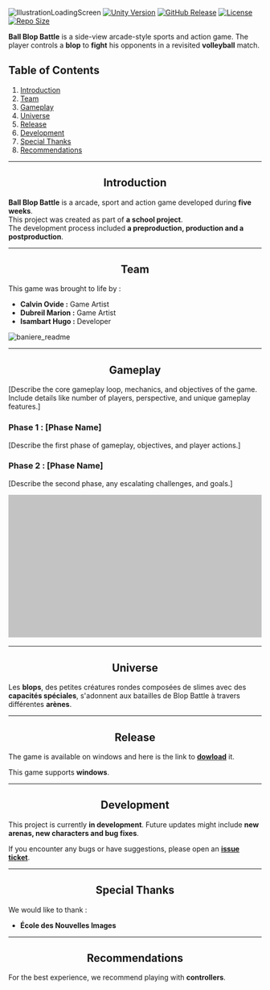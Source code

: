 ![IllustrationLoadingScreen](https://github.com/user-attachments/assets/a2b3d9a9-95d4-4461-aa9f-42438d908716)
[![Unity Version](https://img.shields.io/badge/Unity-2022.3.47-blue?style=flat&logo=unity)](https://unity.com/)
[![GitHub Release](https://img.shields.io/github/v/release/Ecole-des-Nouvelles-Images/2024-Arcade-2D-Ball-Blop-Battle)](https://github.com/Ecole-des-Nouvelles-Images/2024-Arcade-2D-Ball-Blop-Battle/releases)
[![License](https://img.shields.io/github/license/Ecole-des-Nouvelles-Images/2024-Arcade-2D-Ball-Blop-Battle)](https://github.com/Ecole-des-Nouvelles-Images/2024-Arcade-2D-Ball-Blop-Battle/blob/main/LICENSE)
[![Repo Size](https://img.shields.io/github/repo-size/Ecole-des-Nouvelles-Images/2024-Arcade-2D-Ball-Blop-Battle?color=lightgrey)](https://github.com/Ecole-des-Nouvelles-Images/2024-Arcade-2D-Ball-Blop-Battle)

**Ball Blop Battle** is a side-view arcade-style sports and action game. The player controls a **blop** to **fight** his opponents in a revisited **volleyball** match.

## Table of Contents
1. [Introduction](#introduction)
2. [Team](#team)
3. [Gameplay](#gameplay)
4. [Universe](#universe)
5. [Release](#release)
6. [Development](#development)
7. [Special Thanks](#special-thanks)
8. [Recommendations](#recommendations)

---
<div align="center">
  <h2>Introduction</h2>
</div>

**Ball Blop Battle** is a arcade, sport and action game developed during **five weeks**.  
This project was created as part of **a school project**.  
The development process included **a preproduction, production and a postproduction**.

---
<div align="center">
  <h2>Team</h2>
</div>

This game was brought to life by :
- **Calvin Ovide :** Game Artist
- **Dubreil Marion :** Game Artist
- **Isambart Hugo :** Developer

![baniere_readme](https://github.com/user-attachments/assets/47f3a8a8-ad72-4476-ab63-7e2115d4a1c5)

---
<div align="center">
  <h2>Gameplay</h2>
</div>

[Describe the core gameplay loop, mechanics, and objectives of the game. Include details like number of players, perspective, and unique gameplay features.]

### Phase 1 : [Phase Name]
[Describe the first phase of gameplay, objectives, and player actions.]

### Phase 2 : [Phase Name]
[Describe the second phase, any escalating challenges, and goals.]

![Gameplay Screenshot](https://github.com/Ecole-des-Nouvelles-Images/Unity-Template/blob/main/MetaData/gameplay-screenshot.png)

---
<div align="center">
  <h2>Universe</h2>
</div>

Les **blops**, des petites créatures rondes composées de slimes avec des **capacités spéciales**, s'adonnent aux batailles de Blop Battle à travers différentes **arènes**.

---
<div align="center">
  <h2>Release</h2>
</div>

The game is available on windows and here is the link to **[dowload](https://github.com/Ecole-des-Nouvelles-Images/2024-Arcade-2D-Ball-Blop-Battle/releases)** it.

This game supports **windows**.

---
<div align="center">
  <h2>Development</h2>
</div>

This project is currently **in development**. Future updates might include **new arenas, new characters and bug fixes**.  

If you encounter any bugs or have suggestions, please open an **[issue ticket](https://github.com/Ecole-des-Nouvelles-Images/2024-Arcade-2D-Ball-Blop-Battle/issues/new)**.

---
<div align="center">
  <h2>Special Thanks</h2>
</div>

We would like to thank :
- **École des Nouvelles Images**

---
<div align="center">
  <h2>Recommendations</h2>
</div>

For the best experience, we recommend playing with **controllers**.

